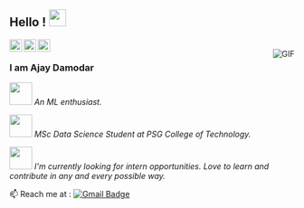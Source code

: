 

## Hello ! <img src="https://raw.githubusercontent.com/iampavangandhi/iampavangandhi/master/gifs/Hi.gif" width="30px"></h2>

<a href="https://www.linkedin.com/in/ajaydamodar/">
  <img align="left" alt="Ajay's Linkdein" width="22px" src="https://cdn.jsdelivr.net/npm/simple-icons@v3/icons/linkedin.svg" />
</a>
<a href="https://github.com/ajaydam17">
  <img align="left" alt="Ajay's Github" width="22px" src="https://cdn.jsdelivr.net/npm/simple-icons@v3/icons/github.svg" />

<a href="https://www.kaggle.com/ajaydamodar">
  <img align="left" alt="Ajay's Kaggle" width="22px" src="https://cdn.jsdelivr.net/npm/simple-icons@3.1.0/icons/kaggle.svg"  />
</a>
<br />
<img align="right" alt="GIF" src="" />

### I am Ajay Damodar

<p></a><img src="https://media.giphy.com/media/j2pOGeGYKe2xCCKwfi/giphy.gif" width="40vw"/> <em> An ML enthusiast. 
</em></p>
<p></a><img src="https://media.giphy.com/media/h4x6RMBru1Mx7zLWko/giphy.gif" width="40vw"/> <em> MSc Data Science Student at PSG College of Technology. 
</em></p>
<p></a><img src="https://media.giphy.com/media/4TifxNXpWdx4LjRBSo/giphy.gif" width="40vw"/> <em> I'm currently looking for intern opportunities. Love to learn and contribute in any and every possible way. 
</em></p>

 📫 Reach me at :
 [![Gmail Badge](https://img.shields.io/badge/-Gmail-c14438?style=flat-square&logo=Gmail&logoColor=white&link=mailto:ajaydamodarsuresh.com)](mailto:ajaydamodarsuresh@gmail.com)


